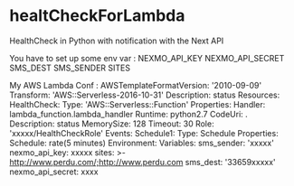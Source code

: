 # healtCheckForLambda
HealthCheck in Python with notification with the Next API

You have to set up some env var :
NEXMO_API_KEY
NEXMO_API_SECRET
SMS_DEST
SMS_SENDER
SITES

My AWS Lambda Conf :
AWSTemplateFormatVersion: '2010-09-09'
Transform: 'AWS::Serverless-2016-10-31'
Description: status
Resources:
  HealthCheck:
    Type: 'AWS::Serverless::Function'
    Properties:
      Handler: lambda_function.lambda_handler
      Runtime: python2.7
      CodeUri: .
      Description: status
      MemorySize: 128
      Timeout: 30
      Role: 'xxxxx/HealthCheckRole'
      Events:
        Schedule1:
          Type: Schedule
          Properties:
            Schedule: rate(5 minutes)
      Environment:
        Variables:
          sms_sender: 'xxxxx'
          nexmo_api_key: xxxxx
          sites: >-
            http://www.perdu.com/;http://www.perdu.com
          sms_dest: '33659xxxxx'
          nexmo_api_secret: xxxx
